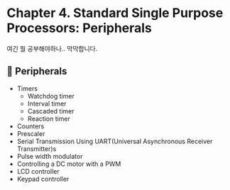 # Chapter 4. Standard Single Purpose Processors: Peripherals
여긴 뭘 공부해야하나.. 막막합니다.

## 🔵 Peripherals
* Timers
    * Watchdog timer
    * Interval timer
    * Cascaded timer
    * Reaction timer
* Counters
* Prescaler
* Serial Transmission Using UART(Universal Asynchronous Receiver Transmitter)s
* Pulse width modulator
* Controlling a DC motor with a PWM
* LCD controller
* Keypad controller
